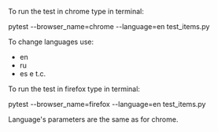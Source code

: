 To run the test in chrome type in terminal:

pytest --browser_name=chrome --language=en test_items.py

To change languages use:
 - en
 - ru
 - es
 e t.c.
 
To run the test in firefox type in terminal:


pytest --browser_name=firefox --language=en test_items.py

Language's parameters are the same as for chrome.